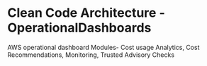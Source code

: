 # Clean Code Architecture - OperationalDashboards
AWS operational dashboard Modules- Cost usage Analytics, Cost Recommendations, Monitoring, Trusted Advisory Checks
